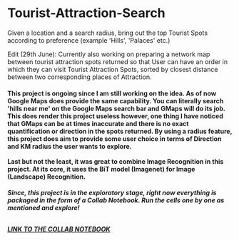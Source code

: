 # Tourist-Attraction-Search
Given a location and a search radius, bring out the top Tourist Spots according to preference (example 'Hills', 'Palaces' etc.)

Edit (29th June): Currently also working on preparing a network map between tourist attraction spots returned so that User can have an order in which they can visit Tourist Attraction Spots, sorted by closest distance between two corresponding places of Attraction. 

<h4> This project is ongoing since I am still working on the idea. As of now Google Maps does provide the same capability. You can literally search 'hills near me' on the Google Maps search bar and GMaps will do its job. This does render this project useless however, one thing I have noticed that GMaps can be at times inaccurate and there is no exact quantification or direction in the spots returned. By using a radius feature, this project does aim to provide some user choice in terms of Direction and KM radius the user wants to explore.
<br><br>
Last but not the least, it was great to combine Image Recognition in this project. At its core, it uses the BiT model (Imagenet) for Image (Landscape) Recognition.
  
<br>
<h5> Since, this project is in the exploratory stage, right now everything is packaged in the form of a Collab Notebook.
  Run the cells one by one as mentioned and explore!
 <br><br>
  
<a href='https://colab.research.google.com/drive/1i5ORoVsV_ALCCL2h-AsaJQdjIti05D6E#scrollTo=9ec8b992'>LINK TO THE COLLAB NOTEBOOK </a>
  
  
  

